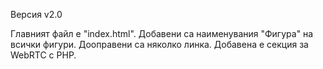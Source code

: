 Версия v2.0

Главният файл е "index.html".
Добавени са наименувания "Фигура" на всички фигури. Дооправени са няколко линка.
Добавена е секция за WebRTC с PHP.